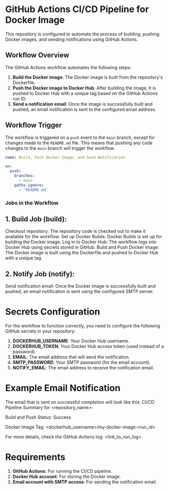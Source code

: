 # GitHub Actions CI/CD Pipeline for Docker Image

This repository is configured to automate the process of building, pushing Docker images, and sending notifications using GitHub Actions.

## Workflow Overview
The GitHub Actions workflow automates the following steps:

1. **Build the Docker image**: The Docker image is built from the repository's Dockerfile.
2. **Push the Docker image to Docker Hub**: After building the image, it is pushed to Docker Hub with a unique tag based on the GitHub Actions run ID.
3. **Send a notification email**: Once the image is successfully built and pushed, an email notification is sent to the configured email address.

## Workflow Trigger
The workflow is triggered on a `push` event to the `main` branch, except for changes made to the `README.md` file. This means that pushing any code changes to the `main` branch will trigger the workflow.

```yaml
name: Build, Push Docker Image, and Send Notification

on:
  push:
    branches:
      - main
    paths-ignore:
      - 'README.md'
```

### Jobs in the Workflow

## 1. Build Job (build):
Checkout repository: The repository code is checked out to make it available for the workflow.
Set up Docker Buildx: Docker Buildx is set up for building the Docker image.
Log in to Docker Hub: The workflow logs into Docker Hub using secrets stored in GitHub.
Build and Push Docker image: The Docker image is built using the Dockerfile and pushed to Docker Hub with a unique tag.

## 2. Notify Job (notify):
Send notification email: Once the Docker image is successfully built and pushed, an email notification is sent using the configured SMTP server.

# Secrets Configuration
For the workflow to function correctly, you need to configure the following GitHub secrets in your repository:

1. **DOCKERHUB_USERNAME**: Your Docker Hub username.
2. **DOCKERHUB_TOKEN**: Your Docker Hub access token (used instead of a password).
3. **EMAIL**: The email address that will send the notification.
4. **SMTP_PASSWORD**: Your SMTP password (for the email account).
5. **NOTIFY_EMAIL**: The email address to receive the notification email.

# Example Email Notification
The email that is sent on successful completion will look like this:
CI/CD Pipeline Summary for <repository_name>:

Build and Push Status: Success

Docker Image Tag: <dockerhub_username>/my-docker-image:<run_id>

For more details, check the GitHub Actions log: <link_to_run_log>

# Requirements
1. **GitHub Actions**: For running the CI/CD pipeline.
2. **Docker Hub account**: For storing the Docker image.
3. **Email account with SMTP access**: For sending the notification email.


